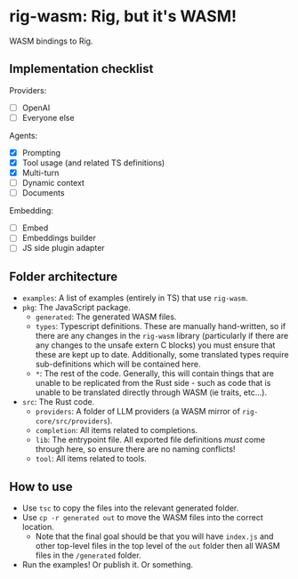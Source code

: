 # rig-wasm: Rig, but it's WASM!
WASM bindings to Rig.

## Implementation checklist
Providers:
  - [ ] OpenAI
  - [ ] Everyone else

Agents:
  - [x] Prompting
  - [x] Tool usage (and related TS definitions)
  - [x] Multi-turn
  - [ ] Dynamic context
  - [ ] Documents

Embedding:
  - [ ] Embed
  - [ ] Embeddings builder
  - [ ] JS side plugin adapter

## Folder architecture
- `examples`: A list of examples (entirely in TS) that use `rig-wasm`.
- `pkg`: The JavaScript package.
  - `generated`: The generated WASM files.
  - `types`: Typescript definitions. These are manually hand-written, so if there are any changes in the `rig-wasm` library (particularly if there are any changes to the unsafe extern C blocks) you must ensure that these are kept up to date. Additionally, some translated types require sub-definitions which will be contained here.
  - `*`: The rest of the code. Generally, this will contain things that are unable to be replicated from the Rust side - such as code that is unable to be translated directly through WASM (ie traits, etc...).
- `src`: The Rust code.
  - `providers`: A folder of LLM providers (a WASM mirror of `rig-core/src/providers`).
  - `completion`: All items related to completions.
  - `lib`: The entrypoint file. All exported file definitions *must* come through here, so ensure there are no naming conflicts!
  - `tool`: All items related to tools.

## How to use
- Use `tsc` to copy the files into the relevant generated folder.
- Use `cp -r generated out` to move the WASM files into the correct location.
  - Note that the final goal should be that you will have `index.js` and other top-level files in the top level of the `out` folder then all WASM files in the `/generated` folder.
- Run the examples! Or publish it. Or something.
